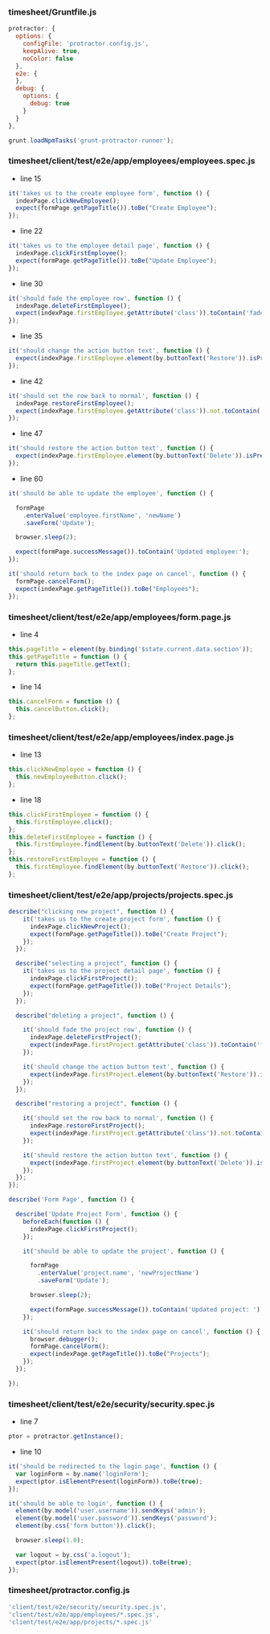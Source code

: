 ### timesheet/Gruntfile.js

```JavaScript
protractor: {
  options: {
    configFile: 'protractor.config.js',
    keepAlive: true,
    noColor: false
  },
  e2e: {
  },
  debug: {
    options: {
      debug: true
    }
  }
},
```

```JavaScript
grunt.loadNpmTasks('grunt-protractor-runner');
```

### timesheet/client/test/e2e/app/employees/employees.spec.js

* line 15

```JavaScript
it('takes us to the create employee form', function () {
  indexPage.clickNewEmployee();
  expect(formPage.getPageTitle()).toBe("Create Employee");
});
```

* line 22

```JavaScript
it('takes us to the employee detail page', function () {
  indexPage.clickFirstEmployee();
  expect(formPage.getPageTitle()).toBe("Update Employee");
});
```

* line 30

```JavaScript
it('should fade the employee row', function () {
  indexPage.deleteFirstEmployee();
  expect(indexPage.firstEmployee.getAttribute('class')).toContain('faded');
});
```

* line 35

```JavaScript
it('should change the action button text', function () {
  expect(indexPage.firstEmployee.element(by.buttonText('Restore')).isPresent()).toBe(true);
});
```

* line 42

```JavaScript
it('should set the row back to normal', function () {
  indexPage.restoreFirstEmployee();
  expect(indexPage.firstEmployee.getAttribute('class')).not.toContain('faded');
});
```

* line 47

```JavaScript
it('should restore the action button text', function () {
  expect(indexPage.firstEmployee.element(by.buttonText('Delete')).isPresent()).toBe(true);
});
```

* line 60

```JavaScript
it('should be able to update the employee', function () {

  formPage
    .enterValue('employee.firstName', 'newName')
    .saveForm('Update');

  browser.sleep(2);

  expect(formPage.successMessage()).toContain('Updated employee:');
});

it('should return back to the index page on cancel', function () {
  formPage.cancelForm();
  expect(indexPage.getPageTitle()).toBe("Employees");
});
```

### timesheet/client/test/e2e/app/employees/form.page.js

* line 4

```JavaScript
this.pageTitle = element(by.binding('$state.current.data.section'));
this.getPageTitle = function () {
  return this.pageTitle.getText();
};
```

* line 14

```JavaScript
this.cancelForm = function () {
  this.cancelButton.click();
};
```

### timesheet/client/test/e2e/app/employees/index.page.js

* line 13

```JavaScript
this.clickNewEmployee = function () {
  this.newEmployeeButton.click();
};
```

* line 18

```JavaScript
this.clickFirstEmployee = function () {
  this.firstEmployee.click();
};
this.deleteFirstEmployee = function () {
  this.firstEmployee.findElement(by.buttonText('Delete')).click();
};
this.restoreFirstEmployee = function () {
  this.firstEmployee.findElement(by.buttonText('Restore')).click();
};
```

### timesheet/client/test/e2e/app/projects/projects.spec.js

```JavaScript
describe("clicking new project", function () {
    it('takes us to the create project form', function () {
      indexPage.clickNewProject();
      expect(formPage.getPageTitle()).toBe("Create Project");
    });
  });

  describe("selecting a project", function () {
    it('takes us to the project detail page', function () {
      indexPage.clickFirstProject();
      expect(formPage.getPageTitle()).toBe("Project Details");
    });
  });

  describe("deleting a project", function () {

    it('should fade the project row', function () {
      indexPage.deleteFirstProject();
      expect(indexPage.firstProject.getAttribute('class')).toContain('faded');
    });

    it('should change the action button text', function () {
      expect(indexPage.firstProject.element(by.buttonText('Restore')).isPresent()).toBe(true);
    });
  });

  describe("restoring a project", function () {

    it('should set the row back to normal', function () {
      indexPage.restoreFirstProject();
      expect(indexPage.firstProject.getAttribute('class')).not.toContain('faded');
    });

    it('should restore the action button text', function () {
      expect(indexPage.firstProject.element(by.buttonText('Delete')).isPresent()).toBe(true);
    });
  });
});

describe('Form Page', function () {

  describe('Update Project Form', function () {
    beforeEach(function () {
      indexPage.clickFirstProject();
    });

    it('should be able to update the project', function () {

      formPage
        .enterValue('project.name', 'newProjectName')
        .saveForm('Update');

      browser.sleep(2);

      expect(formPage.successMessage()).toContain('Updated project: ');
    });

    it('should return back to the index page on cancel', function () {
      browser.debugger();
      formPage.cancelForm();
      expect(indexPage.getPageTitle()).toBe("Projects");
    });
  });

});
```

### timesheet/client/test/e2e/security/security.spec.js

* line 7

```JavaScript
ptor = protractor.getInstance();
```

* line 10

```JavaScript
it('should be redirected to the login page', function () {
  var loginForm = by.name('loginForm');
  expect(ptor.isElementPresent(loginForm)).toBe(true);
});

it('should be able to login', function () {
  element(by.model('user.username')).sendKeys('admin');
  element(by.model('user.password')).sendKeys('password');
  element(by.css('form button')).click();

  browser.sleep(1.0);

  var logout = by.css('a.logout');
  expect(ptor.isElementPresent(logout)).toBe(true);
});
```

### timesheet/protractor.config.js

```JavaScript
'client/test/e2e/security/security.spec.js',
'client/test/e2e/app/employees/*.spec.js',
'client/test/e2e/app/projects/*.spec.js'
```
